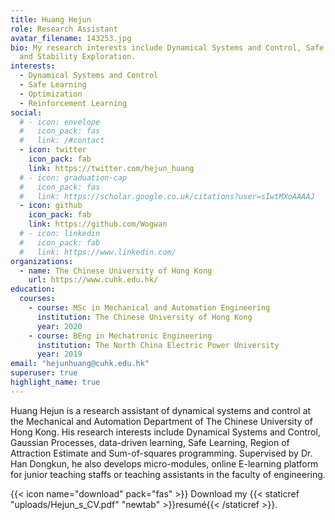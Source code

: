 ```yaml
---
title: Huang Hejun
role: Research Assistant
avatar_filename: 143253.jpg
bio: My research interests include Dynamical Systems and Control, Safe Learning
  and Stability Exploration.
interests:
  - Dynamical Systems and Control
  - Safe Learning
  - Optimization
  - Reinforcement Learning
social:
  # - icon: envelope
  #   icon_pack: fas
  #   link: /#contact
  - icon: twitter
    icon_pack: fab
    link: https://twitter.com/hejun_huang
  # - icon: graduation-cap
  #   icon_pack: fas
  #   link: https://scholar.google.co.uk/citations?user=sIwtMXoAAAAJ
  - icon: github
    icon_pack: fab
    link: https://github.com/Wogwan
  # - icon: linkedin
  #   icon_pack: fab
  #   link: https://www.linkedin.com/
organizations:
  - name: The Chinese University of Hong Kong
    url: https://www.cuhk.edu.hk/
education:
  courses:
    - course: MSc in Mechanical and Automation Engineering
      institution: The Chinese University of Hong Kong
      year: 2020
    - course: BEng in Mechatronic Engineering
      institution: The North China Electric Power University
      year: 2019
email: "hejunhuang@cuhk.edu.hk"
superuser: true
highlight_name: true
---
```

Huang Hejun is a research assistant of dynamical systems and control at the Mechanical and Automation Department of The Chinese University of Hong Kong. His research interests include Dynamical Systems and Control, Gaussian Processes, data-driven learning, Safe Learning, Region of Attraction Estimate and Sum-of-squares programming. Supervised by Dr. Han Dongkun, he also develops micro-modules, online E-learning platform for junior teaching staffs or teaching assistants in the faculty of engineering.

{{< icon name="download" pack="fas" >}} Download my {{< staticref "uploads/Hejun_s_CV.pdf" "newtab" >}}resumé{{< /staticref >}}.